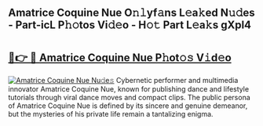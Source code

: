 ## Amatrice Coquine Nue O𝚗𝚕yf𝚊ns L𝚎a𝚔ed N𝚞𝚍es - Part-icL P𝚑𝚘tos Vi𝚍𝚎o - H𝚘𝚝 Part L𝚎a𝚔s gXpl4

# <h2><a href="http://kf9jhv.oniu.top/?m=Amatrice+Coquine+Nue">🔗👉 🔴 Amatrice Coquine Nue P𝚑ot𝚘𝚜 V𝚒d𝚎o</a></h2>

[![Amatrice Coquine Nue Nu𝚍e𝚜](https://i.imgur.com/0qMVB7G.gif)](http://kf9jhv.oniu.top/?m=Amatrice+Coquine+Nue)
Cybernetic performer and multimedia innovator Amatrice Coquine Nue, known for publishing dance and lifestyle tutorials through viral dance moves and compact clips. The public persona of Amatrice Coquine Nue is defined by its sincere and genuine demeanor, but the mysteries of his private life remain a tantalizing enigma.  
